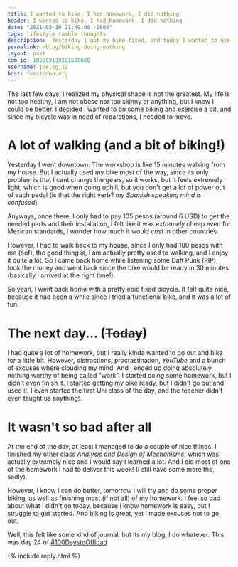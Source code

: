 ```yaml
---
title: I wanted to bike, I had homework, I did nothing 
header: I wanted to bike, I had homework, I did nothing
date: "2021-03-10 21:49:00 -0600"
tags: lifestyle ramble thoughts
description:  Yesterday I got my bike fixed, and today I wanted to use it, but I guess that everyday does not go the way you expect it to go
permalink: /blog/biking-doing-nothing
layout: post
com_id: 105869138201600680
username: joeligj12
host: fosstodon.org
---
```


The last few days, I realized my physical shape is not the greatest. My life is not too healthy, I am not obese nor too skinny or anything, but I know I could be better. I decided I wanted to do some biking and exercise a bit, and since my bicycle was in need of reparations, I needed to move.

# A lot of walking (and a bit of biking!)

Yesterday I went downtown. The workshop is like 15 minutes walking from my house. But I actually used my bike most of the way, since its only problem is that I cant change the gears, so it works, but it feels extremely light, which is good when going uphill, but you don't get a lot of power out of each pedal (is that the right verb? *my Spanish speaking mind is confused*).

Anyways, once there, I only had to pay 105 pesos (around 6 USD) to get the needed parts and their installation, I felt like it was *extremely* cheap even for Mexican standards, I wonder how much it would cost in other countries.

However, I had to walk back to my house, since I only had 100 pesos with me (oof), the good thing is, I am actually pretty used to walking, and I enjoy it quite a lot. So I came back home while listening some Daft Punk (RIP), took the money and went back since the bike would be ready in 30 minutes (basically I arrived at the right time!).

So yeah, I went back home with a pretty epic fixed bicycle. It felt quite nice, because it had been a while since I tried a functional bike, and it was a lot of fun.

# The next day... (~~Today~~)

I had quite a lot of homework, but I really kinda wanted to go out and bike for a little bit. However, distractions, procrastination, *YouTube* and a bunch of excuses where clouding my mind. And I ended up doing absolutely nothing worthy of being called "work". I started doing some homework, but I didn't even finish it. I started getting my bike ready, but I didn't go out and used it. I even started the first Uni class of the day, and the teacher didn't even taught us anything!.

# It wasn't so bad after all

At the end of the day, at least I managed to do a couple of nice things. I finished my other class *Analysis and Design of Mechanisms*, which was actually extremely nice and I would say I learned a lot. And I did most of one of the homework I had to deliver this week! (I still have some more tho, sadly).

However, I know I can do better, tomorrow I will try and do some proper biking, as well as finishing most (if not all) of my homework. I feel so bad about what I didn't do today, because I know homework is easy, but I struggle to get started. And biking is great, yet I made excuses not to go out. 

Well, this felt like some kind of journal, but its my blog, I do whatever. This was day 24 of [#100DaystoOffload](https:/100daystooffload.com)



{% include reply.html %}
